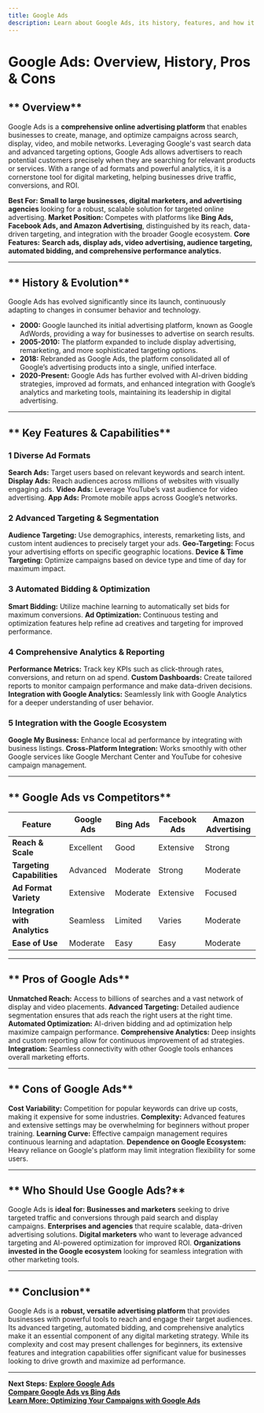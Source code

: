 ```yaml
---
title: Google Ads
description: Learn about Google Ads, its history, features, and how it compares to other digital advertising platforms.
---
```


# **Google Ads: Overview, History, Pros & Cons**

## ** Overview**  
Google Ads is a **comprehensive online advertising platform** that enables businesses to create, manage, and optimize campaigns across search, display, video, and mobile networks. Leveraging Google's vast search data and advanced targeting options, Google Ads allows advertisers to reach potential customers precisely when they are searching for relevant products or services. With a range of ad formats and powerful analytics, it is a cornerstone tool for digital marketing, helping businesses drive traffic, conversions, and ROI.

 **Best For:** **Small to large businesses, digital marketers, and advertising agencies** looking for a robust, scalable solution for targeted online advertising.
 **Market Position:** Competes with platforms like **Bing Ads, Facebook Ads, and Amazon Advertising**, distinguished by its reach, data-driven targeting, and integration with the broader Google ecosystem.
 **Core Features:** **Search ads, display ads, video advertising, audience targeting, automated bidding, and comprehensive performance analytics.**

---

## ** History & Evolution**  
Google Ads has evolved significantly since its launch, continuously adapting to changes in consumer behavior and technology.

- **2000:** Google launched its initial advertising platform, known as Google AdWords, providing a way for businesses to advertise on search results.
- **2005-2010:** The platform expanded to include display advertising, remarketing, and more sophisticated targeting options.
- **2018:** Rebranded as Google Ads, the platform consolidated all of Google’s advertising products into a single, unified interface.
- **2020-Present:** Google Ads has further evolved with AI-driven bidding strategies, improved ad formats, and enhanced integration with Google’s analytics and marketing tools, maintaining its leadership in digital advertising.

---

## ** Key Features & Capabilities**

### **1 Diverse Ad Formats**
 **Search Ads:** Target users based on relevant keywords and search intent.
 **Display Ads:** Reach audiences across millions of websites with visually engaging ads.
 **Video Ads:** Leverage YouTube’s vast audience for video advertising.
 **App Ads:** Promote mobile apps across Google’s networks.

### **2 Advanced Targeting & Segmentation**
 **Audience Targeting:** Use demographics, interests, remarketing lists, and custom intent audiences to precisely target your ads.
 **Geo-Targeting:** Focus your advertising efforts on specific geographic locations.
 **Device & Time Targeting:** Optimize campaigns based on device type and time of day for maximum impact.

### **3 Automated Bidding & Optimization**
 **Smart Bidding:** Utilize machine learning to automatically set bids for maximum conversions.
 **Ad Optimization:** Continuous testing and optimization features help refine ad creatives and targeting for improved performance.

### **4 Comprehensive Analytics & Reporting**
 **Performance Metrics:** Track key KPIs such as click-through rates, conversions, and return on ad spend.
 **Custom Dashboards:** Create tailored reports to monitor campaign performance and make data-driven decisions.
 **Integration with Google Analytics:** Seamlessly link with Google Analytics for a deeper understanding of user behavior.

### **5 Integration with the Google Ecosystem**
 **Google My Business:** Enhance local ad performance by integrating with business listings.
 **Cross-Platform Integration:** Works smoothly with other Google services like Google Merchant Center and YouTube for cohesive campaign management.

---

## ** Google Ads vs Competitors**

| Feature                        | Google Ads          | Bing Ads         | Facebook Ads     | Amazon Advertising   |
|--------------------------------|---------------------|------------------|------------------|----------------------|
| **Reach & Scale**              |  Excellent        |  Good          |  Extensive     |  Strong            |
| **Targeting Capabilities**     |  Advanced         |  Moderate      |  Strong        |  Moderate          |
| **Ad Format Variety**          |  Extensive        |  Moderate      |  Extensive     |  Focused           |
| **Integration with Analytics** |  Seamless         |  Limited       |  Varies        |  Moderate          |
| **Ease of Use**                |  Moderate         |  Easy          |  Easy          |  Moderate          |

---

## ** Pros of Google Ads**
 **Unmatched Reach:** Access to billions of searches and a vast network of display and video placements.
 **Advanced Targeting:** Detailed audience segmentation ensures that ads reach the right users at the right time.
 **Automated Optimization:** AI-driven bidding and ad optimization help maximize campaign performance.
 **Comprehensive Analytics:** Deep insights and custom reporting allow for continuous improvement of ad strategies.
 **Integration:** Seamless connectivity with other Google tools enhances overall marketing efforts.

---

## ** Cons of Google Ads**
 **Cost Variability:** Competition for popular keywords can drive up costs, making it expensive for some industries.
 **Complexity:** Advanced features and extensive settings may be overwhelming for beginners without proper training.
 **Learning Curve:** Effective campaign management requires continuous learning and adaptation.
 **Dependence on Google Ecosystem:** Heavy reliance on Google's platform may limit integration flexibility for some users.

---

## ** Who Should Use Google Ads?**
Google Ads is **ideal for:**
 **Businesses and marketers** seeking to drive targeted traffic and conversions through paid search and display campaigns.
 **Enterprises and agencies** that require scalable, data-driven advertising solutions.
 **Digital marketers** who want to leverage advanced targeting and AI-powered optimization for improved ROI.
 **Organizations invested in the Google ecosystem** looking for seamless integration with other marketing tools.

---

## ** Conclusion**
Google Ads is a **robust, versatile advertising platform** that provides businesses with powerful tools to reach and engage their target audiences. Its advanced targeting, automated bidding, and comprehensive analytics make it an essential component of any digital marketing strategy. While its complexity and cost may present challenges for beginners, its extensive features and integration capabilities offer significant value for businesses looking to drive growth and maximize ad performance.

---

 **Next Steps:**
 **[Explore Google Ads](https://ads.google.com/)**  
 **[Compare Google Ads vs Bing Ads](#)**  
 **[Learn More: Optimizing Your Campaigns with Google Ads](#)**
